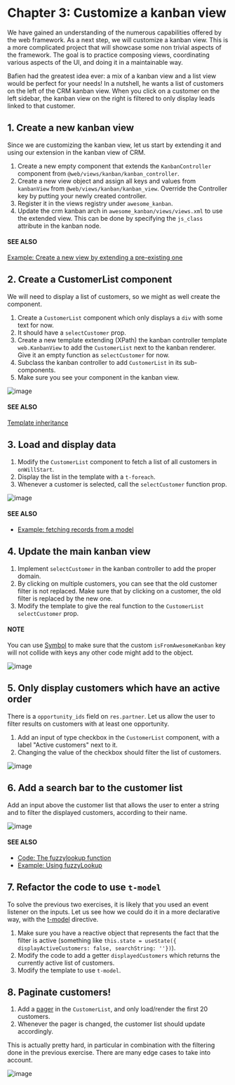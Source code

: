 # Chapter 3: Customize a kanban view

We have gained an understanding of the numerous capabilities offered by the web framework. As a
next step, we will customize a kanban view. This is a more complicated project that will showcase
some non trivial aspects of the framework. The goal is to practice composing views, coordinating
various aspects of the UI, and doing it in a maintainable way.

Bafien had the greatest idea ever: a mix of a kanban view and a list view would be perfect for your
needs! In a nutshell, he wants a list of customers on the left of the CRM kanban view. When you
click on a customer on the left sidebar, the kanban view on the right is filtered to only display
leads linked to that customer.

## 1. Create a new kanban view

Since we are customizing the kanban view, let us start by extending it and using our extension in
the kanban view of CRM.

1. Create a new empty component that extends the `KanbanController` component from
   `@web/views/kanban/kanban_controller`.
2. Create a new view object and assign all keys and values from `kanbanView` from
   `@web/views/kanban/kanban_view`. Override the Controller key by putting your newly
   created controller.
3. Register it in the views registry under `awesome_kanban`.
4. Update the crm kanban arch in `awesome_kanban/views/views.xml` to use the extended view.
   This can be done by specifying the `js_class` attribute in the kanban node.

#### SEE ALSO
[Example: Create a new view by extending a pre-existing one](https://github.com/odoo/odoo/blob/0a59f37e7dd73daff2e9926542312195b3de4154/addons/todo/static/src/views/todo_conversion_form/todo_conversion_form_view.js)

## 2. Create a CustomerList component

We will need to display a list of customers, so we might as well create the component.

1. Create a `CustomerList` component which only displays a `div` with some text for now.
2. It should have a `selectCustomer` prop.
3. Create a new template extending (XPath) the kanban controller template `web.KanbanView` to add
   the `CustomerList` next to the kanban renderer. Give it an empty function as `selectCustomer`
   for now.
4. Subclass the kanban controller to add `CustomerList` in its sub-components.
5. Make sure you see your component in the kanban view.

![image](../../../.gitbook/assets/customer_list_component.png)

#### SEE ALSO
[Template inheritance](../../reference/frontend/qweb.md#reference-qweb-template-inheritance)

## 3. Load and display data

1. Modify the `CustomerList` component to fetch a list of all customers in `onWillStart`.
2. Display the list in the template with a `t-foreach`.
3. Whenever a customer is selected, call the `selectCustomer` function prop.

![image](../../../.gitbook/assets/customer_data.png)

#### SEE ALSO
- [Example: fetching records from a model](https://github.com/odoo/odoo/blob/986c00c1bd1b3ca16a04ab25f5a2504108136112/addons/project/static/src/views/burndown_chart/burndown_chart_model.js#L26-L31)

## 4. Update the main kanban view

1. Implement `selectCustomer` in the kanban controller to add the proper domain.
2. By clicking on multiple customers, you can see that the old customer filter is not replaced.
   Make sure that by clicking on a customer, the old filter is replaced by the new one.
3. Modify the template to give the real function to the `CustomerList` `selectCustomer` prop.

#### NOTE
You can use [Symbol](https://developer.mozilla.org/en-US/docs/Web/JavaScript/Reference/Global_Objects/Symbol)
to make sure that the custom `isFromAwesomeKanban` key will not collide with keys any other
code might add to the object.

![image](../../../.gitbook/assets/customer_filter.png)

## 5. Only display customers which have an active order

There is a `opportunity_ids` field on `res.partner`. Let us allow the user to filter results on
customers with at least one opportunity.

1. Add an input of type checkbox in the `CustomerList` component, with a label "Active customers"
   next to it.
2. Changing the value of the checkbox should filter the list of customers.

![image](../../../.gitbook/assets/active_customer.png)

## 6. Add a search bar to the customer list

Add an input above the customer list that allows the user to enter a string and to filter the
displayed customers, according to their name.

![image](../../../.gitbook/assets/customer_search.png)

#### SEE ALSO
- [Code: The fuzzylookup function](https://github.com/odoo/odoo/blob/235fc69280a18a5805d8eb84d76ada91ba49fe67/addons/web/static/src/core/utils/search.js#L41-L54)
- [Example: Using fuzzyLookup](https://github.com/odoo/odoo/blob/1f4e583ba20a01f4c44b0a4ada42c4d3bb074273/addons/web/static/tests/core/utils/search_test.js#L17)

## 7. Refactor the code to use `t-model`

To solve the previous two exercises, it is likely that you used an event listener on the inputs. Let
us see how we could do it in a more declarative way, with the [t-model](https://github.com/odoo/owl/blob/master/doc/reference/input_bindings.md) directive.

1. Make sure you have a reactive object that represents the fact that the filter is active
   (something like
   `this.state = useState({ displayActiveCustomers: false, searchString: ''})`).
2. Modify the code to add a getter `displayedCustomers` which returns the currently active list
   of customers.
3. Modify the template to use `t-model`.

## 8. Paginate customers!

1. Add a [pager](../../reference/frontend/owl_components.md#frontend-pager) in the `CustomerList`, and only load/render the first 20
   customers.
2. Whenever the pager is changed, the customer list should update accordingly.

This is actually pretty hard, in particular in combination with the filtering done in the
previous exercise. There are many edge cases to take into account.

![image](../../../.gitbook/assets/customer_pager.png)
